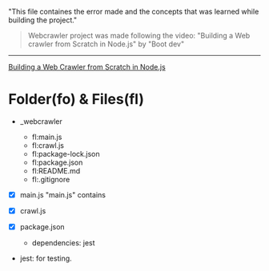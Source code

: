 "This file containes the error made and the concepts that was learned while building the project."

> Webcrawler project was made following the video:
> "Building a Web crawler from Scratch in Node.js" by "Boot dev"

---

[Building a Web Crawler from Scratch in Node.js](https://www.youtube.com/watch?v=C0pXaNchNTA&ab_channel=Bootdev)
<br>

# Folder(fo) & Files(fl)

-   \_webcrawler

    -   fl:main.js
    -   fl:crawl.js
    -   fl:package-lock.json
    -   fl:package.json
    -   fl:README.md
    -   fl:.gitignore

-   [x] main.js
        "main.js" contains

-   [x] crawl.js
-   [x] package.json

    -   dependencies: jest

-   jest: for testing.
